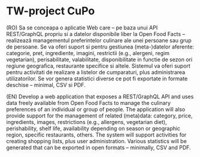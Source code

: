 # TW-project CuPo

(RO) Sa se conceapa o aplicatie Web care – pe baza unui API REST/GraphQL propriu si a datelor disponibile liber la Open Food Facts – realizează managementul preferintelor culinare ale unei persoane sau grup de persoane. Se va oferi suport si pentru gestiunea (meta-)datelor aferente: categorie, pret, ingrediente, imagini, restrictii (e.g., alergeni, regim vegetarian), perisabilitate, valabilitate, disponibilitate in functie de sezon ori regiune geografica, restaurante specifice si altele. Sistemul va oferi suport pentru activitati de realizare a listelor de cumparaturi, plus administrarea utilizatorilor. Se vor genera statistici diverse ce pot fi exportate in formate deschise – minimal, CSV si PDF.

(EN) Develop a web application that exposes a REST/GraphQL API and uses data freely available from Open Food Facts to manage the culinary preferences of an individual or group of people. The application will also provide support for the management of related (meta)data: category, price, ingredients, images, restrictions (e.g., allergens, vegetarian diet), perishability, shelf life, availability depending on season or geographic region, specific restaurants, others. The system will support activities for creating shopping lists, plus user administration. Various statistics will be generated that can be exported in open formats – minimally, CSV and PDF.
